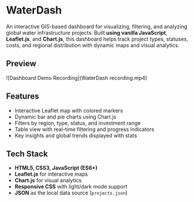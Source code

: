 # WaterDash
An interactive GIS-based dashboard for visualizing, filtering, and analyzing global water infrastructure projects. Built **using vanilla JavaScript**, **Leaflet.js**, and **Chart.js**, this dashboard helps track project types, statuses, costs, and regional distribution with dynamic maps and visual analytics.
## Preview
![Dashboard Demo Recording](WaterDash recording.mp4)
## Features
- Interactive Leaflet map with colored markers
- Dynamic bar and pie charts using Chart.js
- Filters by region, type, status, and investment range
- Table view with real-time filtering and progress indicators
- Key insights and global trends displayed with stats
## Tech Stack

- **HTML5, CSS3, JavaScript (ES6+)**
- **Leaflet.js** for interactive maps
- **Chart.js** for visual analytics
- **Responsive CSS** with light/dark mode support
- **JSON** as the local data source (`projects.json`)
